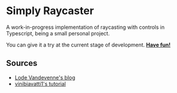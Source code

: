 # Simply Raycaster
A work-in-progress implementation of raycasting with controls in Typescript, being a small personal project.

You can give it a try at the current stage of development. [**Have fun!**](https://studentdebil.ct8.pl/)

## Sources
- [Lode Vandevenne's blog](https://lodev.org/cgtutor/raycasting.html)
- [vinibiavatti1's tutorial](https://github.com/vinibiavatti1/RayCastingTutorial)
